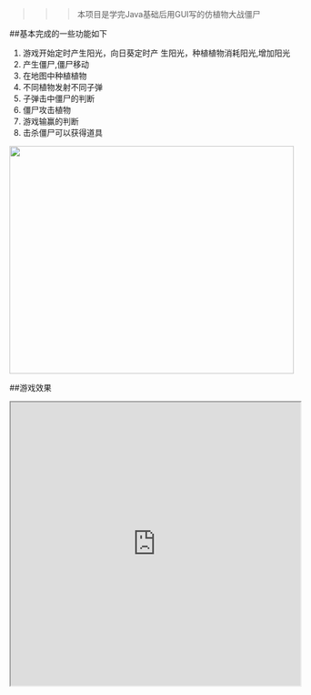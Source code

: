 >>>本项目是学完Java基础后用GUI写的仿植物大战僵尸

##基本完成的一些功能如下

1. 游戏开始定时产生阳光，向日葵定时产	生阳光，种植植物消耗阳光,增加阳光	
2. 产生僵尸,僵尸移动
3. 在地图中种植植物
4. 不同植物发射不同子弹
5. 子弹击中僵尸的判断
6. 僵尸攻击植物
7. 游戏输赢的判断
8. 击杀僵尸可以获得道具

<img src= "http://or9ffj2ek.bkt.clouddn.com/PlantsVsZombie.png" width="500" height="400">

##游戏效果

<iframe height=498 width=510 src="http://or9ffj2ek.bkt.clouddn.com/Video_2018-03-14_165205.wmv">

###还存在许多bug需要完善